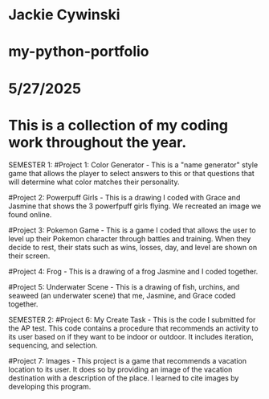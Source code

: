 # Jackie Cywinski
# my-python-portfolio
# 5/27/2025
# This is a collection of my coding work throughout the year.

SEMESTER 1:
#Project 1: Color Generator - This is a "name generator" style game that allows the player to select answers to this or that questions that will determine what color matches their personality. 


#Project 2: Powerpuff Girls - This is a drawing I coded with Grace and Jasmine that shows the 3 powerfpuff girls flying. We recreated an image we found online.


#Project 3: Pokemon Game - This is a game I coded that allows the user to level up their Pokemon character through battles and training. When they decide to rest, their stats such as wins, losses, day, and level are shown on their screen.


#Project 4: Frog - This is a drawing of a frog Jasmine and I coded together.


#Project 5: Underwater Scene - This is a drawing of fish, urchins, and seaweed (an underwater scene) that me, Jasmine, and Grace coded together.


SEMESTER 2:
#Project 6: My Create Task - This is the code I submitted for the AP test. This code contains a procedure that recommends an activity to its user based on if they want to be indoor or outdoor. It includes iteration, sequencing, and selection.


#Project 7: Images - This project is a game that recommends a vacation location to its user. It does so by providing an image of the vacation destination with a description of the place. I learned to cite images by developing this program.
